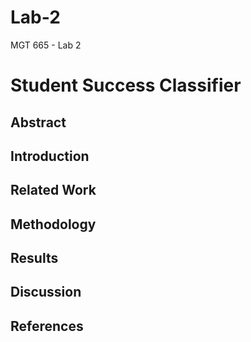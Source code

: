 # Lab-2
MGT 665 - Lab 2

# Student Success Classifier
## Abstract

## Introduction

## Related Work

## Methodology

## Results

## Discussion

## References
